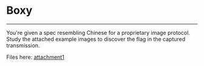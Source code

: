 # Boxy

---

You're given a spec resembling Chinese for a proprietary image protocol. Study the attached example images to discover the flag in the captured transmission. 

Files here: [attachment1](/challs/5/attach/boxy.tar)